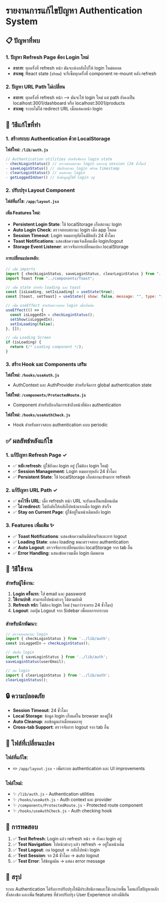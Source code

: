 # รายงานการแก้ไขปัญหา Authentication System

## 📋 ปัญหาที่พบ

### 1. ปัญหา Refresh Page ต้อง Login ใหม่
- **อาการ**: ทุกครั้งที่ refresh หน้า มันจะเด้งกลับไปให้ login ใหม่ตลอด
- **สาเหตุ**: React state (`show`) จะรีเซ็ตทุกครั้งที่ component re-mount หลัง refresh

### 2. ปัญหา URL Path ไม่เปลี่ยน
- **อาการ**: ทุกครั้งที่ refresh หน้า --> มันจะให้ login ใหม่ แต่ path ยังคงเป็น localhost:3001/dashboard หรือ localhost:3001/products
- **สาเหตุ**: ระบบไม่ได้ redirect URL เมื่อแสดงหน้า login

## 🔧 วิธีแก้ไขที่ทำ

### 1. สร้างระบบ Authentication ด้วย LocalStorage

**ไฟล์ใหม่: `/lib/auth.js`**
```javascript
// Authentication utilities สำหรับจัดการ login state
- checkLoginStatus() // ตรวจสอบสถานะ login และอายุ session (24 ชั่วโมง)
- saveLoginStatus() // บันทึกสถานะ login พร้อม timestamp
- clearLoginStatus() // ลบสถานะ login
- getLoggedInUser() // ดึงข้อมูลผู้ใช้ที่ login อยู่
```

### 2. ปรับปรุง Layout Component

**ไฟล์ที่แก้ไข: `/app/layout.jsx`**

#### เพิ่ม Features ใหม่:
- **Persistent Login State**: ใช้ localStorage เก็บสถานะ login
- **Auto Login Check**: ตรวจสอบสถานะ login เมื่อ app โหลด
- **Session Timeout**: Login หมดอายุอัตโนมัติหลัง 24 ชั่วโมง
- **Toast Notifications**: แสดงข้อความแจ้งเตือนเมื่อ login/logout
- **Storage Event Listener**: ตรวจจับการเปลี่ยนแปลง localStorage

#### การเปลี่ยนแปลงหลัก:
```javascript
// เพิ่ม imports
import { checkLoginStatus, saveLoginStatus, clearLoginStatus } from "../lib/auth";
import Toast from "../components/Toast";

// เพิ่ม state สำหรับ loading และ toast
const [isLoading, setIsLoading] = useState(true);
const [toast, setToast] = useState({ show: false, message: "", type: "info" });

// เพิ่ม useEffect สำหรับตรวจสอบ login เมื่อเริ่มต้น
useEffect(() => {
  const isLoggedIn = checkLoginStatus();
  setShow(isLoggedIn);
  setIsLoading(false);
}, []);

// เพิ่ม Loading Screen
if (isLoading) {
  return (/* Loading component */);
}
```

### 3. สร้าง Hook และ Components เสริม

**ไฟล์ใหม่: `/hooks/useAuth.js`**
- AuthContext และ AuthProvider สำหรับจัดการ global authentication state

**ไฟล์ใหม่: `/components/ProtectedRoute.js`**
- Component สำหรับป้องกันการเข้าถึงหน้าที่ต้อง authentication

**ไฟล์ใหม่: `/hooks/useAuthCheck.js`**
- Hook สำหรับตรวจสอบ authentication แบบ periodic

## ✅ ผลลัพธ์หลังแก้ไข

### 1. แก้ปัญหา Refresh Page ✓
- ✅ **หลัง refresh**: ผู้ใช้ยังคง login อยู่ (ไม่ต้อง login ใหม่)
- ✅ **Session Management**: Login หมดอายุหลัง 24 ชั่วโมง
- ✅ **Persistent State**: ใช้ localStorage เก็บสถานะข้ามการ refresh

### 2. แก้ปัญหา URL Path ✓
- ✅ **คงไว้ซึ่ง URL**: เมื่อ refresh หน้า URL จะยังคงเป็นเหมือนเดิม
- ✅ **ไม่ redirect**: ไม่บังคับให้กลับไปหน้าแรกเมื่อ login สำเร็จ
- ✅ **Stay on Current Page**: ผู้ใช้อยู่ในหน้าเดิมหลัง login

### 3. Features เพิ่มเติม ✨
- ✅ **Toast Notifications**: แสดงข้อความยินดีต้อนรับและการ logout
- ✅ **Loading State**: แสดง loading ขณะตรวจสอบ authentication
- ✅ **Auto Logout**: ตรวจจับการเปลี่ยนแปลง localStorage จาก tab อื่น
- ✅ **Error Handling**: แสดงข้อความเมื่อ login ผิดพลาด

## 🎯 วิธีใช้งาน

### สำหรับผู้ใช้งาน:
1. **Login ครั้งแรก**: ใส่ email และ password
2. **ใช้งานปกติ**: สามารถไปหน้าต่างๆ ได้ตามปกติ
3. **Refresh หน้า**: ไม่ต้อง login ใหม่ (จนกว่าจะครบ 24 ชั่วโมง)
4. **Logout**: กดปุ่ม Logout จาก Sidebar เพื่อออกจากระบบ

### สำหรับนักพัฒนา:
```javascript
// ตรวจสอบสถานะ login
import { checkLoginStatus } from '../lib/auth';
const isLoggedIn = checkLoginStatus();

// บันทึก login
import { saveLoginStatus } from '../lib/auth';
saveLoginStatus(userEmail);

// ลบ login
import { clearLoginStatus } from '../lib/auth';
clearLoginStatus();
```

## 🔒 ความปลอดภัย

- **Session Timeout**: 24 ชั่วโมง
- **Local Storage**: ข้อมูล login เก็บแค่ใน browser ของผู้ใช้
- **Auto Cleanup**: ลบข้อมูลเก่าเมื่อหมดอายุ
- **Cross-tab Support**: ตรวจจับการ logout จาก tab อื่น

## 📝 ไฟล์ที่เปลี่ยนแปลง

### ไฟล์ที่แก้ไข:
- ✏️ `/app/layout.jsx` - เพิ่มระบบ authentication และ UI improvements

### ไฟล์ใหม่:
- ✨ `/lib/auth.js` - Authentication utilities
- ✨ `/hooks/useAuth.js` - Auth context และ provider
- ✨ `/components/ProtectedRoute.js` - Protected route component  
- ✨ `/hooks/useAuthCheck.js` - Auth checking hook

## 🚀 การทดสอบ

1. ✅ **Test Refresh**: Login แล้ว refresh หน้า → ยังคง login อยู่
2. ✅ **Test Navigation**: ไปหน้าต่างๆ แล้ว refresh → อยู่ในหน้าเดิม
3. ✅ **Test Logout**: กด logout → กลับไปหน้า login
4. ✅ **Test Session**: รอ 24 ชั่วโมง → auto logout
5. ✅ **Test Error**: ใส่ข้อมูลผิด → แสดง error message

## 🎉 สรุป

ระบบ Authentication ได้รับการปรับปรุงให้มีประสิทธิภาพและใช้งานง่ายขึ้น โดยแก้ไขปัญหาหลักทั้งสองข้อ และเพิ่ม features ที่ช่วยปรับปรุง User Experience อย่างมีนิยัน